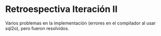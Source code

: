 # Retroespectiva Iteración II

Varios problemas en la implementación (errores en el compilador al usar sql2o), pero fueron resolvidos.